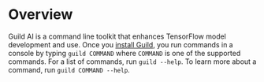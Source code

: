 # Overview

Guild AI is a command line toolkit that enhances TensorFlow model
development and use. Once you [install Guild](/install/), you run
commands in a console by typing `guild COMMAND` where `COMMAND` is one
of the supported commands. For a list of commands, run `guild
--help`. To learn more about a command, run `guild COMMAND --help`.
